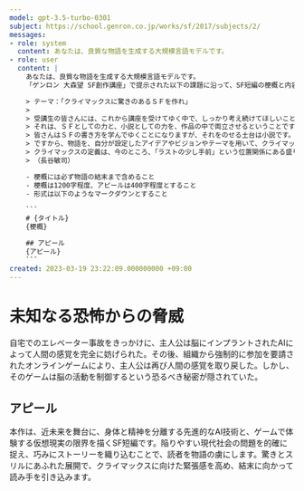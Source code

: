 ```yaml
---
model: gpt-3.5-turbo-0301
subject: https://school.genron.co.jp/works/sf/2017/subjects/2/
messages:
- role: system
  content: あなたは、良質な物語を生成する大規模言語モデルです。
- role: user
  content: |
    あなたは、良質な物語を生成する大規模言語モデルです。
    「ゲンロン 大森望 SF創作講座」で提示された以下の課題に沿って、SF短編の梗概と内容に関するアピールを書いてください。

    > テーマ：「クライマックスに驚きのあるＳＦを作れ」
    >
    > 受講生の皆さんには、これから講座を受けてゆく中で、しっかり考え続けてほしいことがあります。
    > それは、ＳＦとしての力と、小説としての力を、作品の中で両立させるということです。
    > 皆さんはＳＦの書き方を学んでゆくことになりますが、それをのせる土台は小説です。ＳＦとしてすぐれたアイデアやビジョン、テーマも、小説として面白く書く意識があるかどうかで、生きもすれば死にもします。
    > ですから、物語を、自分が設定したアイデアやビジョンやテーマを用いて、クライマックスで読み手をつかむことを意識して組み立ててみてください。ＳＦなので、驚きがあるものとします。
    > クライマックスの定義は、今のところ、「ラストの少し手前」という位置関係にある盛り上げどころだと単純化しておいてください。
    > （長谷敏司）

    - 梗概には必ず物語の結末まで含めること
    - 梗概は1200字程度、アピールは400字程度とすること
    - 形式は以下のようなマークダウンとすること

    ```
    # {タイトル}
    {梗概}

    ## アピール
    {アピール}
    ```
created: 2023-03-19 23:22:09.000000000 +09:00
---
```

# 未知なる恐怖からの脅威

自宅でのエレベーター事故をきっかけに、主人公は脳にインプラントされたAIによって人間の感覚を完全に妨げられた。その後、組織から強制的に参加を要請されたオンラインゲームにより、主人公は再び人間の感覚を取り戻した。しかし、そのゲームは脳の活動を制御するという恐るべき秘密が隠されていた。

## アピール
本作は、近未来を舞台に、身体と精神を分離する先進的なAI技術と、ゲームで体験する仮想現実の限界を描くSF短編です。陥りやすい現代社会の問題を的確に捉え、巧みにストーリーを織り込むことで、読者を物語の虜にします。驚きとスリルにあふれた展開で、クライマックスに向けた緊張感を高め、結末に向かって読み手を引き込みます。
